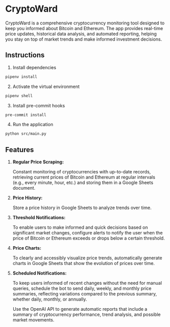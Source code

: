 # CryptoWard

CryptoWard is a comprehensive cryptocurrency monitoring tool designed to keep you informed about Bitcoin and Ethereum. The app provides real-time price updates, historical data analysis, and automated reporting, helping you stay on top of market trends and make informed investment decisions.

## **Instructions**

1. Install dependencies

```sh
pipenv install
```

2. Activate the virtual environment

```sh
pipenv shell
```

3. Install pre-commit hooks

```sh
pre-commit install
```

4. Run the application

```sh
python src/main.py
```

## **Features**

1. **Regular Price Scraping:**

    Constant monitoring of cryptocurrencies with up-to-date records, retrieving current prices of Bitcoin and Ethereum at regular intervals (e.g., every minute, hour, etc.) and storing them in a Google Sheets document.

2. **Price History:**

    Store a price history in Google Sheets to analyze trends over time.

3. **Threshold Notifications:**

    To enable users to make informed and quick decisions based on significant market changes, configure alerts to notify the user when the price of Bitcoin or Ethereum exceeds or drops below a certain threshold.

4. **Price Charts:**

    To clearly and accessibly visualize price trends, automatically generate charts in Google Sheets that show the evolution of prices over time.

5. **Scheduled Notifications:**

    To keep users informed of recent changes without the need for manual queries, schedule the bot to send daily, weekly, and monthly price summaries, reflecting variations compared to the previous summary, whether daily, monthly, or annually.

    Use the OpenAI API to generate automatic reports that include a summary of cryptocurrency performance, trend analysis, and possible market movements.

